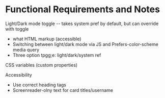 # Functional Requirements and Notes

Light/Dark mode toggle -- takes system pref by default, but can override with toggle

- what HTML markup (accessible)
- Switching between light/dark mode via JS and Prefers-color-scheme media query
- Three option tpgg;e: light/dark/system ref

CSS variables (custom properties)

Accessibility
- Use correct heading tags
- Screenreader-olny text for card titles/username